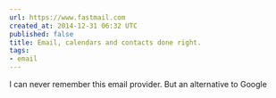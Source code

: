 ```yaml
---
url: https://www.fastmail.com
created_at: 2014-12-31 06:32 UTC
published: false
title: Email, calendars and contacts done right.
tags:
- email
---
```


I can never remember this email provider. But an alternative to Google
